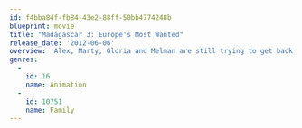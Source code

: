 ```yaml
---
id: f4bba84f-fb84-43e2-88ff-50bb4774248b
blueprint: movie
title: "Madagascar 3: Europe's Most Wanted"
release_date: '2012-06-06'
overview: 'Alex, Marty, Gloria and Melman are still trying to get back to the Big Apple and their beloved Central Park zoo, but first they need to find the penguins. When they travel to Monte Carlo, they attract the attention of Animal Control after gate crashing a party and are joined by the penguins, King Julian and Co., and the monkeys. How do a lion, zebra, hippo, giraffe, four penguins, two monkeys, three lemurs travel through Europe without attracting attention and get back to New York? They join a traveling circus. Their attempts to get back to New York are consistently hampered by the Captain of Animal Control who wants to make Alex part of her collection. Once they make it back to New York Marty, Alex, Gloria and Melman realize that they want to be part of the traveling circus.'
genres:
  -
    id: 16
    name: Animation
  -
    id: 10751
    name: Family
---
```

